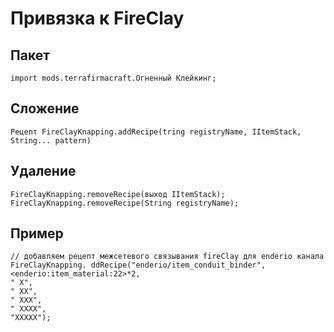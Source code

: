# Привязка к FireClay

## Пакет
```zenscript
import mods.terrafirmacraft.Огненный Клейкинг;
```

## Сложение

```zenscript
Рецепт FireClayKnapping.addRecipe(tring registryName, IItemStack, String... pattern)
```

## Удаление

```zenscript
FireClayKnapping.removeRecipe(выход IItemStack);
FireClayKnapping.removeRecipe(String registryName);
```

## Пример
```zenscript
// добавляем рецепт межсетевого связывания fireClay для enderio канала
FireClayKnapping. ddRecipe("enderio/item_conduit_binder", <enderio:item_material:22>*2, 
" X",
" XX",
" XXX",
" XXXX",
"XXXXX");
```